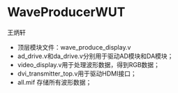 # WaveProducerWUT
 王炳轩
- 顶层模块文件：wave_produce_display.v
- ad_drive.v和da_drive.v分别用于驱动AD模块和DA模块；
- video_display.v用于处理波形数据，得到RGB数据；
- dvi_transmitter_top.v用于驱动HDMI接口；
- all.mif 存储所有波形数据；
